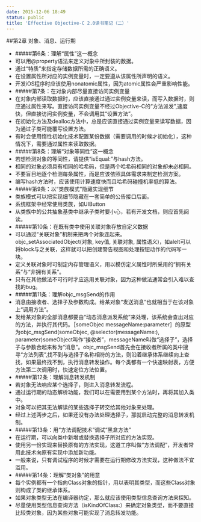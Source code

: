 ```yaml
---
date: 2015-12-06 18:49
status: public
title: 'Effective Objective-C 2.0读书笔记（二）'
---
```


##第2章  对象、消息、运行期

- #####第6条：理解“属性”这一概念
- 可以用@property语法来定义对象中所封装的数据。
- 通过“特质”来指定存储数据所需的正确语义。
- 在设置属性所对应的实例变量时，一定要遵从该属性所声明的语义。
- 开发iOS程序时应该使用nonatomic属性，因为atomic属性会严重影响性能。
- #####第7条：在对象内部尽量直接访问实例变量
- 在对象内部读取数据时，应该直接通过通过实例变量来读，而写入数据时，则应通过属性来写。直接访问实例变量不经过Objective-C的“方法派发”,速度快，但直接访问实例变量，不会调用其“设置方法”。
- 在初始化方法及dealloc方法中，总是应该直接通过实例变量来读写数据，因为通过子类可能覆写设置方法。
- 有时会使用惰性初始化技术配置某份数据（需要调用的时候才初始化），这种情况下，需要通过属性来读取数据。
- #####第8条：理解“对象等同性”这一概念
- 若想检测对象的等同性，请提供“isEqual:”与hash方法。
- 相同的对象必须具有相同的哈希码，但是两个哈希码相同的对象却未必相同。
- 不要盲目地逐个检测每条属性，而是应该依照具体需求来制定检测方案。
- 编写hash方法时，应该使用计算速度快而且哈希码碰撞机率低的算法。
- #####第9条：以“类族模式”隐藏实现细节
- 类族模式可以把实现细节隐藏在一套简单的公告接口后面。
- 系统框架中经常使用类族，如UIButton
- 从类族中的公共抽象基类中继承子类时要小心，若有开发文档，则应首先阅读。
- #####第10条：在既有类中使用关联对象存放自定义数据
- 可以通过“关联对象”机制来把两个对象连起来。objc_setAssociatedObject(对象, key值, 关联对象, 属性语义)，如alelt可以将block与之关联，这样就可以把创建警告视图和处理按钮动作的代码写一块。
- 定义关联对象时可制定内存管理语义，用以模仿定义属性时所采用的“拥有关系”与“非拥有关系”。
- 只有在其他做法不可行时才应选用关联对象，因为这种做法通常会引入难以查找的bug。
- #####第11条：理解objc_msgSend的作用
- 消息由接收者、选择子及参数构成。给某对象“发送消息”也就相当于在该对象上“调用方法”。
- 发给某对象的全部消息都要由“动态消息派发系统”来处理，该系统会查出对应的方法，并执行其代码。［someObjec messageName:parameter］的原型为objc_msgSend(someObjec, @selector(messageName:),  parameter)someObject叫作“接收者”，messageName叫做“选择子”，选择子与参数合起来称为“消息”。objc_msgSend首先会在接收者所属的类中搜寻“方法列表”,找不到与选择子名称相符的方法，则沿着继承体系继续向上查找，如果最终找不到，执行消息转发操作。每个类都有一个快速映射表，方便方法第二次调用时，快速定位方法位置。
- #####第12条：理解消息转发机制
- 若对象无法响应某个选择子，则进入消息转发流程。
- 通过运行期的动态解析功能，我们可以在需要用到某个方法时，再将其加入类中。
- 对象可以把其无法解读的某些选择子转交给其他对象来处理。
- 经过上述两步之后，如果还没有办法处理选择子，那就启动完整的消息转发机制。
- #####第13条：用“方法调配技术”调试“黑盒方法”
- 在运行期，可以向类中新增或替换选择子所对应的方法实现。
- 使用另一份实现来替换原有的方法实现，这道工序叫做“方法调配”，开发者常用此技术向原有实现中添加新功能。
- 一般来说，只有调试程序的时候才需要在运行期修改方法实现，这种做法不宜滥用。
- #####第14条：理解“类对象”的用意
- 每个实例都有一个指向Class对象的指针，用以表明其类型，而这些Class对象则构成了类的继承体系。
- 如果对象类型无法在编译器约定，那么就应该使用类型信息查询方法来探知。
- 尽量使用类型信息查询方法（isKindOfClass:）来确定对象类型，而不要直接比较类对象，因为某些对象可能实现了消息转发功能。